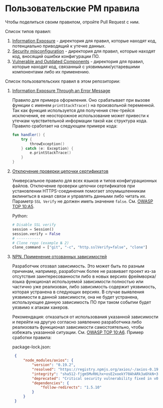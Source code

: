 # Пользовательские PM правила

Чтобы поделиться своим правилом, отройте Pull Request с ним.

Список типов правил:
1. [Information Exposure](./Information%20Exposure) - директория для правил, которые находят код, потенциально приводящий к утечке данных.
1. [Security misconfiguration](./Security%20misconfiguration) - директория для правил, которые находят код, вносящий ошибки конфигурации ПО.
1. [Vulnerable and Outdated Components](./Vulnerable%20and%20Outdated%20Components) - директория для правил, которые находят код, связанный с уязвимыми/устаревшими компонентами либо их применению.


Список пользовательских правил в этом репозитории:

1. [Information Exposure Through an Error Message](./Information%20Exposure/Information%20Exposure%20Through%20an%20Error%20Message.json)
    
    Правило для примера оформления. Оно срабатывает при вызове функции с именем `printStackTrace()`
    на произвольной переменной. Так как функция используется для получения стек-трейся исключения, 
    ее неосторожное использование может привести к утечкам чувствительной информации такой как структура
    кода. Правило сработает на следующем примере кода:
    
    ```kotlin
    fun handler() {
        try {
            throwException()
        } catch (e: Exception) {
            e.printStackTrace()
        }
    } 
   ```
1. [Отключение проверки цепочки сертификатов](./Security%20misconfiguration/Отключение%20проверки%20цепочки%20сертификатов.json)

   Универсальное правило для всех языков и типов конфигурационных файлов.
   Отключение проверки цепочки сертификатов при установлении HTTPS-соединения помогает злоумышленникам вклиниться в канал связи и управлять данными либо читать их.
   Параметр `SSL Verify` не должен иметь значение `false`. См. [OWASP TOP 10:A5](https://owasp.org/Top10/A05_2021-Security_Misconfiguration).

   Python:
    ```python
    # Disable SSL verify
    session = Session()
    session.verify = False
    # -----------
    # Clone repo (example № 2)
    clone_command = ["git", "-c", "http.sslVerify=false", "clone"]
   ```
1. [NPN. Применение отозванных зависимостей](./Vulnerable%20and%20Outdated%20Components/NPM-deprecated_packages.json)

    Разработчик отозвал зависимость. Это может быть по разным причинам, например, разработчик более не развивает проект из-за отсутствия    заинтересованности либо в новых версиях фреймворка/языка функционал используемой зависимости полностью или частично уже реализован, либо зависимость содержит уязвимость, которая устранена в следующих версиях.
В случае выявления уязвимости в данной зависимости, она не будет устранена, использующее данную зависимость ПО при таком событии будет уязвимо к атакам хакеров.

    Рекомендация: отказаться от использования указанной зависимости и перейти на другую согласно заявлению разработчика либо реализовать функционал зависимости самостоятельно, чтобы избежать указанной ситуации. См. [OWASP TOP 10:A6](https://owasp.org/Top10/A06_2021-Vulnerable_and_Outdated_Components).
   Пример сработки правила:

   package-lock.json:
   ```json
    {
        "node_modules/axios": {
            "version": "0.19.2",
            "resolved": "https://registry.npmjs.org/axios/-/axios-0.19.2.tgz",
            "integrity": "sha512-fjgm5MvRHLhx+osE2xoekY70AhARk3a6hkN+3Io1jc00jtquGvxYlKlsFUhmUET0V5te6CcZI7lcv2Ym61mjHA==",
            "deprecated": "Critical security vulnerability fixed in v0.21.1. For more information, see https://github.com/axios/axios/pull/3410",
            "dependencies": {
                "follow-redirects": "1.5.10"
            }
        }
    }
   ```
